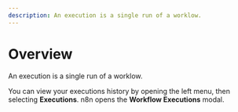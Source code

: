 ```yaml
---
description: An execution is a single run of a worklow.
---
```


# Overview

An execution is a single run of a worklow.

You can view your executions history by opening the left menu, then selecting **Executions**. n8n opens the **Workflow Executions** modal.
